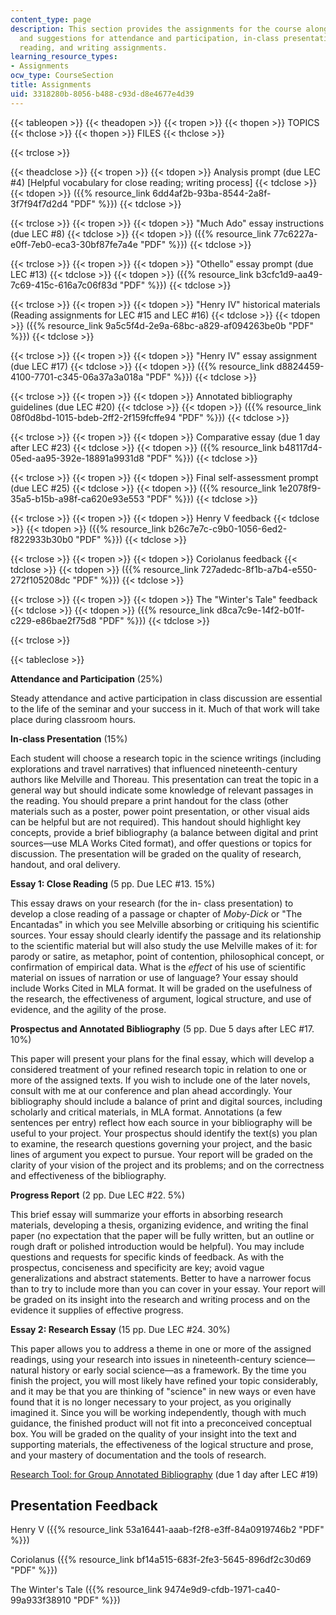 ```yaml
---
content_type: page
description: This section provides the assignments for the course along with guidelines
  and suggestions for attendance and participation, in-class presentations, close
  reading, and writing assignments.
learning_resource_types:
- Assignments
ocw_type: CourseSection
title: Assignments
uid: 3318280b-8056-b488-c93d-d8e4677e4d39
---
```


{{< tableopen >}}
{{< theadopen >}}
{{< tropen >}}
{{< thopen >}}
TOPICS
{{< thclose >}}
{{< thopen >}}
FILES
{{< thclose >}}

{{< trclose >}}

{{< theadclose >}}
{{< tropen >}}
{{< tdopen >}}
Analysis prompt (due LEC #4) \[Helpful vocabulary for close reading; writing process\]
{{< tdclose >}}
{{< tdopen >}}
({{% resource_link 6dd4af2b-93ba-8544-2a8f-3f7f94f7d2d4 "PDF" %}})
{{< tdclose >}}

{{< trclose >}}
{{< tropen >}}
{{< tdopen >}}
"Much Ado" essay instructions (due LEC #8)
{{< tdclose >}}
{{< tdopen >}}
({{% resource_link 77c6227a-e0ff-7eb0-eca3-30bf87fe7a4e "PDF" %}})
{{< tdclose >}}

{{< trclose >}}
{{< tropen >}}
{{< tdopen >}}
"Othello" essay prompt (due LEC #13)
{{< tdclose >}}
{{< tdopen >}}
({{% resource_link b3cfc1d9-aa49-7c69-415c-616a7c06f83d "PDF" %}})
{{< tdclose >}}

{{< trclose >}}
{{< tropen >}}
{{< tdopen >}}
"Henry IV" historical materials (Reading assignments for LEC #15 and LEC #16)
{{< tdclose >}}
{{< tdopen >}}
({{% resource_link 9a5c5f4d-2e9a-68bc-a829-af094263be0b "PDF" %}})
{{< tdclose >}}

{{< trclose >}}
{{< tropen >}}
{{< tdopen >}}
"Henry IV" essay assignment (due LEC #17)
{{< tdclose >}}
{{< tdopen >}}
({{% resource_link d8824459-4100-7701-c345-06a37a3a018a "PDF" %}})
{{< tdclose >}}

{{< trclose >}}
{{< tropen >}}
{{< tdopen >}}
Annotated bibliography guidelines (due LEC #20)
{{< tdclose >}}
{{< tdopen >}}
({{% resource_link 08f0d8bd-1015-bdeb-2ff2-2f159fcffe94 "PDF" %}})
{{< tdclose >}}

{{< trclose >}}
{{< tropen >}}
{{< tdopen >}}
Comparative essay (due 1 day after LEC #23)
{{< tdclose >}}
{{< tdopen >}}
({{% resource_link b48117d4-05ed-aa95-392e-18891a9931d8 "PDF" %}})
{{< tdclose >}}

{{< trclose >}}
{{< tropen >}}
{{< tdopen >}}
Final self-assessment prompt (due LEC #25)
{{< tdclose >}}
{{< tdopen >}}
({{% resource_link 1e2078f9-35a5-b15b-a98f-ca620e93e553 "PDF" %}})
{{< tdclose >}}

{{< trclose >}}
{{< tropen >}}
{{< tdopen >}}
Henry V feedback
{{< tdclose >}}
{{< tdopen >}}
({{% resource_link b26c7e7c-c9b0-1056-6ed2-f822933b30b0 "PDF" %}})
{{< tdclose >}}

{{< trclose >}}
{{< tropen >}}
{{< tdopen >}}
Coriolanus feedback
{{< tdclose >}}
{{< tdopen >}}
({{% resource_link 727adedc-8f1b-a7b4-e550-272f105208dc "PDF" %}})
{{< tdclose >}}

{{< trclose >}}
{{< tropen >}}
{{< tdopen >}}
The "Winter's Tale" feedback
{{< tdclose >}}
{{< tdopen >}}
({{% resource_link d8ca7c9e-14f2-b01f-c229-e86bae2f75d8 "PDF" %}})
{{< tdclose >}}

{{< trclose >}}

{{< tableclose >}}

**Attendance and Participation** (25%)

Steady attendance and active participation in class discussion are essential to the life of the seminar and your success in it. Much of that work will take place during classroom hours.

**In-class Presentation** (15%)

Each student will choose a research topic in the science writings (including explorations and travel narratives) that influenced nineteenth-century authors like Melville and Thoreau. This presentation can treat the topic in a general way but should indicate some knowledge of relevant passages in the reading. You should prepare a print handout for the class (other materials such as a poster, power point presentation, or other visual aids can be helpful but are not required). This handout should highlight key concepts, provide a brief bibliography (a balance between digital and print sources—use MLA Works Cited format), and offer questions or topics for discussion. The presentation will be graded on the quality of research, handout, and oral delivery.

**Essay 1: Close Reading** (5 pp. Due LEC #13. 15%)

This essay draws on your research (for the in- class presentation) to develop a close reading of a passage or chapter of _Moby-Dick_ or "The Encantadas" in which you see Melville absorbing or critiquing his scientific sources. Your essay should clearly identify the passage and its relationship to the scientific material but will also study the use Melville makes of it: for parody or satire, as metaphor, point of contention, philosophical concept, or confirmation of empirical data. What is the _effect_ of his use of scientific material on issues of narration or use of language? Your essay should include Works Cited in MLA format. It will be graded on the usefulness of the research, the effectiveness of argument, logical structure, and use of evidence, and the agility of the prose.

**Prospectus and Annotated Bibliography** (5 pp. Due 5 days after LEC #17. 10%)

This paper will present your plans for the final essay, which will develop a considered treatment of your refined research topic in relation to one or more of the assigned texts. If you wish to include one of the later novels, consult with me at our conference and plan ahead accordingly. Your bibliography should include a balance of print and digital sources, including scholarly and critical materials, in MLA format. Annotations (a few sentences per entry) reflect how each source in your bibliography will be useful to your project. Your prospectus should identify the text(s) you plan to examine, the research questions governing your project, and the basic lines of argument you expect to pursue. Your report will be graded on the clarity of your vision of the project and its problems; and on the correctness and effectiveness of the bibliography.

**Progress Report** (2 pp. Due LEC #22. 5%)

This brief essay will summarize your efforts in absorbing research materials, developing a thesis, organizing evidence, and writing the final paper (no expectation that the paper will be fully written, but an outline or rough draft or polished introduction would be helpful). You may include questions and requests for specific kinds of feedback. As with the prospectus, conciseness and specificity are key; avoid vague generalizations and abstract statements. Better to have a narrower focus than to try to include more than you can cover in your essay. Your report will be graded on its insight into the research and writing process and on the evidence it supplies of effective progress.

**Essay 2: Research Essay** (15 pp. Due LEC #24. 30%)

This paper allows you to address a theme in one or more of the assigned readings, using your research into issues in nineteenth-century science—natural history or early social science—as a framework. By the time you finish the project, you will most likely have refined your topic considerably, and it may be that you are thinking of "science" in new ways or even have found that it is no longer necessary to your project, as you originally imagined it. Since you will be working independently, though with much guidance, the finished product will not fit into a preconceived conceptual box. You will be graded on the quality of your insight into the text and supporting materials, the effectiveness of the logical structure and prose, and your mastery of documentation and the tools of research.

[Research Tool: for Group Annotated Bibliography](http://libguides.mit.edu/writingshakespeare) (due 1 day after LEC #19)

Presentation Feedback
---------------------

Henry V ({{% resource_link 53a16441-aaab-f2f8-e3ff-84a0919746b2 "PDF" %}})

Coriolanus ({{% resource_link bf14a515-683f-2fe3-5645-896df2c30d69 "PDF" %}})

The Winter's Tale ({{% resource_link 9474e9d9-cfdb-1971-ca40-99a933f38910 "PDF" %}})